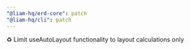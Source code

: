 ```yaml
---
"@liam-hq/erd-core": patch
"@liam-hq/cli": patch
---
```


♻️ Limit useAutoLayout functionality to layout calculations only
